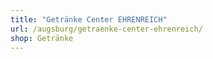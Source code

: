 ```yaml
---
title: "Getränke Center EHRENREICH"
url: /augsburg/getraenke-center-ehrenreich/
shop: Getränke
---
```

